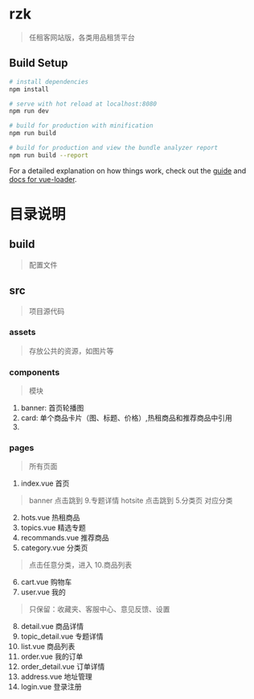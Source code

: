 # rzk

> 任租客网站版，各类用品租赁平台

## Build Setup

``` bash
# install dependencies
npm install

# serve with hot reload at localhost:8080
npm run dev

# build for production with minification
npm run build

# build for production and view the bundle analyzer report
npm run build --report
```

For a detailed explanation on how things work, check out the [guide](http://vuejs-templates.github.io/webpack/) and [docs for vue-loader](http://vuejs.github.io/vue-loader).


# 目录说明

## build

> 配置文件

## src

> 项目源代码

###  assets

> 存放公共的资源，如图片等

### components

> 模块

1. banner: 首页轮播图
2. card: 单个商品卡片（图、标题、价格）,热租商品和推荐商品中引用
3. 

### pages

> 所有页面

1. index.vue    首页

> banner 点击跳到 9.专题详情
> hotsite 点击跳到 5.分类页 对应分类

2. hots.vue 热租商品
3. topics.vue 精选专题
4. recommands.vue 推荐商品
5. category.vue 分类页

> 点击任意分类，进入 10.商品列表

6. cart.vue 购物车
7. user.vue 我的

> 只保留：收藏夹、客服中心、意见反馈、设置

8. detail.vue 商品详情
9. topic_detail.vue 专题详情
10. list.vue 商品列表
11. order.vue 我的订单
12. order_detail.vue 订单详情
13. address.vue 地址管理
14. login.vue 登录注册